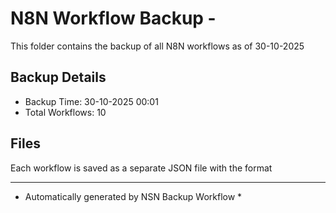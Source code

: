 # N8N Workflow Backup - 
This folder contains the backup of all N8N workflows as of 30-10-2025

## Backup Details
- Backup Time: 30-10-2025 00:01
- Total Workflows: 10

## Files
Each workflow is saved as a separate JSON file with the format

-----------
* Automatically generated by NSN Backup Workflow *